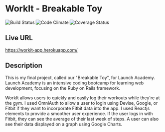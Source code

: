 # WorkIt - Breakable Toy

![Build Status](https://codeship.com/projects/e8923270-c931-0134-380e-6a795a0b4831/status?branch=master)
![Code Climate](https://codeclimate.com/github/wjfletcher/workit.png)
![Coverage Status](https://coveralls.io/repos/wjfletcher/workit/badge.png)

## Live URL

https://workit-app.herokuapp.com/

## Description

This is my final project, called our "Breakable Toy", for Launch Academy. Launch Academy is an intensive coding bootcamp for learning web development, focusing on the Ruby on Rails framework.

WorkIt allows users to quickly and easily log their workouts while they're at the gym. I used OmniAuth to allow a user to login using Devise, Google, or Fitbit if they want to incorporate Fitbit data into the app. I used Reactjs elements to provide a smoother user experience. If the user logs in with Fitbit, they can see the average of their last week of steps. A user can also see their data displayed on a graph using Google Charts.
